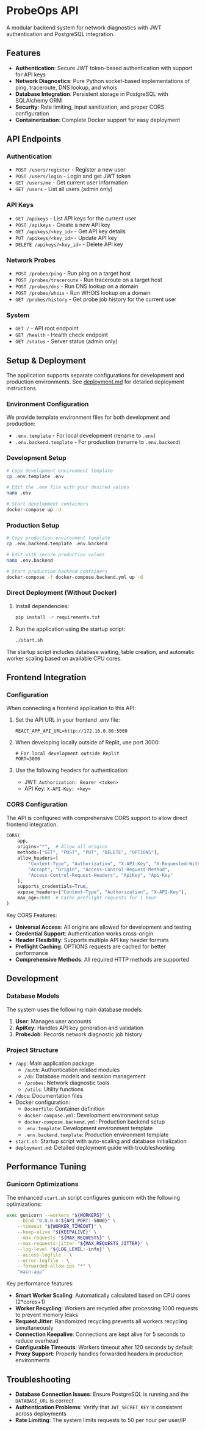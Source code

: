 # ProbeOps API

A modular backend system for network diagnostics with JWT authentication and PostgreSQL integration.

## Features

- **Authentication**: Secure JWT token-based authentication with support for API keys
- **Network Diagnostics**: Pure Python socket-based implementations of ping, traceroute, DNS lookup, and whois
- **Database Integration**: Persistent storage in PostgreSQL with SQLAlchemy ORM
- **Security**: Rate limiting, input sanitization, and proper CORS configuration
- **Containerization**: Complete Docker support for easy deployment

## API Endpoints

### Authentication

- `POST /users/register` - Register a new user
- `POST /users/login` - Login and get JWT token
- `GET /users/me` - Get current user information
- `GET /users` - List all users (admin only)

### API Keys

- `GET /apikeys` - List API keys for the current user
- `POST /apikeys` - Create a new API key
- `GET /apikeys/<key_id>` - Get API key details
- `PUT /apikeys/<key_id>` - Update API key
- `DELETE /apikeys/<key_id>` - Delete API key

### Network Probes

- `POST /probes/ping` - Run ping on a target host
- `POST /probes/traceroute` - Run traceroute on a target host
- `POST /probes/dns` - Run DNS lookup on a domain
- `POST /probes/whois` - Run WHOIS lookup on a domain
- `GET /probes/history` - Get probe job history for the current user

### System

- `GET /` - API root endpoint
- `GET /health` - Health check endpoint
- `GET /status` - Server status (admin only)

## Setup & Deployment

The application supports separate configurations for development and production environments. See [deployment.md](deployment.md) for detailed deployment instructions.

### Environment Configuration

We provide template environment files for both development and production:

- `.env.template` - For local development (rename to `.env`)
- `.env.backend.template` - For production (rename to `.env.backend`)

### Development Setup

```bash
# Copy development environment template
cp .env.template .env

# Edit the .env file with your desired values
nano .env

# Start development containers
docker-compose up -d
```

### Production Setup

```bash
# Copy production environment template
cp .env.backend.template .env.backend

# Edit with secure production values
nano .env.backend

# Start production backend containers
docker-compose -f docker-compose.backend.yml up -d
```

### Direct Deployment (Without Docker)

1. Install dependencies:
   ```bash
   pip install -r requirements.txt
   ```

2. Run the application using the startup script:
   ```bash
   ./start.sh
   ```

The startup script includes database waiting, table creation, and automatic worker scaling based on available CPU cores.

## Frontend Integration

### Configuration

When connecting a frontend application to this API:

1. Set the API URL in your frontend .env file:
   ```
   REACT_APP_API_URL=http://172.16.0.80:5000
   ```

2. When developing locally outside of Replit, use port 3000:
   ```
   # For local development outside Replit
   PORT=3000
   ```

3. Use the following headers for authentication:
   - JWT: `Authorization: Bearer <token>`
   - API Key: `X-API-Key: <key>`

### CORS Configuration

The API is configured with comprehensive CORS support to allow direct frontend integration:

```python
CORS(
    app,
    origins="*",  # Allow all origins
    methods=["GET", "POST", "PUT", "DELETE", "OPTIONS"],
    allow_headers=[
        "Content-Type", "Authorization", "X-API-Key", "X-Requested-With",
        "Accept", "Origin", "Access-Control-Request-Method", 
        "Access-Control-Request-Headers", "ApiKey", "Api-Key"
    ],
    supports_credentials=True,
    expose_headers=["Content-Type", "Authorization", "X-API-Key"],
    max_age=3600  # Cache preflight requests for 1 hour
)
```

Key CORS Features:
- **Universal Access**: All origins are allowed for development and testing
- **Credential Support**: Authentication works cross-origin
- **Header Flexibility**: Supports multiple API key header formats
- **Preflight Caching**: OPTIONS requests are cached for better performance
- **Comprehensive Methods**: All required HTTP methods are supported

## Development

### Database Models

The system uses the following main database models:

1. **User**: Manages user accounts
2. **ApiKey**: Handles API key generation and validation
3. **ProbeJob**: Records network diagnostic job history

### Project Structure

- `/app`: Main application package
  - `/auth`: Authentication related modules
  - `/db`: Database models and session management
  - `/probes`: Network diagnostic tools
  - `/utils`: Utility functions
- `/docs`: Documentation files
- Docker configuration:
  - `Dockerfile`: Container definition
  - `docker-compose.yml`: Development environment setup
  - `docker-compose.backend.yml`: Production backend setup
  - `.env.template`: Development environment template
  - `.env.backend.template`: Production environment template
- `start.sh`: Startup script with auto-scaling and database initialization
- `deployment.md`: Detailed deployment guide with troubleshooting

## Performance Tuning

### Gunicorn Optimizations

The enhanced `start.sh` script configures gunicorn with the following optimizations:

```bash
exec gunicorn --workers "${WORKERS}" \
    --bind "0.0.0.0:${API_PORT:-5000}" \
    --timeout "${WORKER_TIMEOUT}" \
    --keep-alive "${KEEPALIVE}" \
    --max-requests "${MAX_REQUESTS}" \
    --max-requests-jitter "${MAX_REQUESTS_JITTER}" \
    --log-level "${LOG_LEVEL:-info}" \
    --access-logfile - \
    --error-logfile - \
    --forwarded-allow-ips "*" \
    "main:app"
```

Key performance features:
- **Smart Worker Scaling**: Automatically calculated based on CPU cores (2*cores+1)
- **Worker Recycling**: Workers are recycled after processing 1000 requests to prevent memory leaks
- **Request Jitter**: Randomized recycling prevents all workers recycling simultaneously
- **Connection Keepalive**: Connections are kept alive for 5 seconds to reduce overhead
- **Configurable Timeouts**: Workers timeout after 120 seconds by default
- **Proxy Support**: Properly handles forwarded headers in production environments

## Troubleshooting

- **Database Connection Issues**: Ensure PostgreSQL is running and the `DATABASE_URL` is correct
- **Authentication Problems**: Verify that `JWT_SECRET_KEY` is consistent across deployments
- **Rate Limiting**: The system limits requests to 50 per hour per user/IP